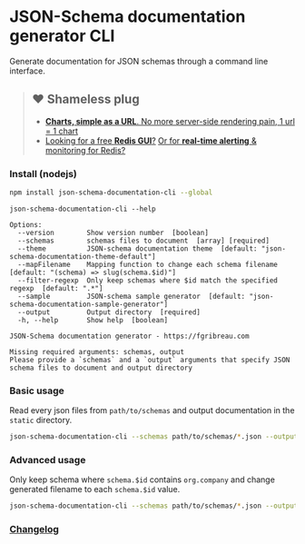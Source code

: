 # JSON-Schema documentation generator CLI

Generate documentation for JSON schemas through a command line interface.

> ## ❤️ Shameless plug
> - [**Charts, simple as a URL**. No more server-side rendering pain, 1 url = 1 chart](https://image-charts.com)
> - [Looking for a free **Redis GUI**?](http://redsmin.com) [Or for **real-time alerting** & monitoring for Redis?](http://redsmin.com)

<!--
### Install (docker)

[add a terminal gif here

```bash
docker run -it fgribreau/json-schema-documentation-cli
```

 -->

### Install (nodejs)

```bash
npm install json-schema-documentation-cli --global
```

```
json-schema-documentation-cli --help

Options:
  --version        Show version number  [boolean]
  --schemas        schemas files to document  [array] [required]
  --theme          JSON-schema documentation theme  [default: "json-schema-documentation-theme-default"]
  --mapFilename    Mapping function to change each schema filename  [default: "(schema) => slug(schema.$id)"]
  --filter-regexp  Only keep schemas where $id match the specified regexp  [default: ".*"]
  --sample         JSON-schema sample generator  [default: "json-schema-documentation-sample-generator"]
  --output         Output directory  [required]
  -h, --help       Show help  [boolean]

JSON-Schema documentation generator - https://fgribreau.com

Missing required arguments: schemas, output
Please provide a `schemas` and a `output` arguments that specify JSON schema files to document and output directory
```

### Basic usage

Read every json files from `path/to/schemas` and output documentation in the `static` directory.

```bash
json-schema-documentation-cli --schemas path/to/schemas/*.json --output ./static
```

### Advanced usage

Only keep schema where `schema.$id` contains `org.company` and change generated filename to each `schema.$id` value.

```bash
json-schema-documentation-cli --schemas path/to/schemas/*.json --output ./static --filter-regexp "org.company" --mapFilename "(schema) => schema.$id"
```

### [Changelog](./CHANGELOG.md)
